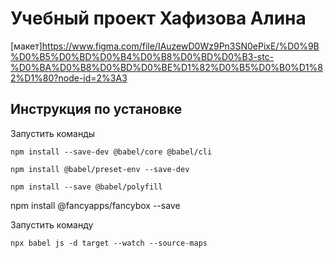 # Учебный проект Хафизова Алина

[макет]https://www.figma.com/file/IAuzewD0Wz9Pn3SN0ePixE/%D0%9B%D0%B5%D0%BD%D0%B4%D0%B8%D0%BD%D0%B3-stc-%D0%BA%D0%B8%D0%BD%D0%BE%D1%82%D0%B5%D0%B0%D1%82%D1%80?node-id=2%3A3

## Инструкция по установке

Запустить команды


```shell
npm install --save-dev @babel/core @babel/cli
```
```shell
npm install @babel/preset-env --save-dev
```
```shell
npm install --save @babel/polyfill
```

npm install @fancyapps/fancybox --save

Запустить команду


```shell
npx babel js -d target --watch --source-maps
```